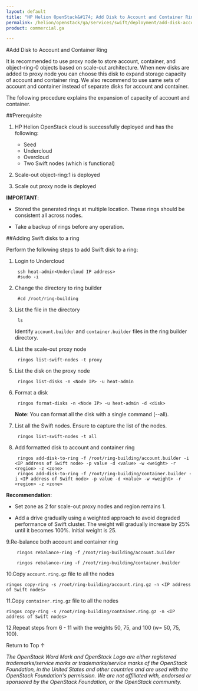 ```yaml
---
layout: default
title: "HP Helion OpenStack&#174; Add Disk to Account and Container Ring"
permalink: /helion/openstack/ga/services/swift/deployment/add-disk-account-container/
product: commercial.ga

---
```

<!--UNDER REVISION-->

<script>

function PageRefresh {
onLoad="window.refresh"
}

PageRefresh();

</script>

<!--
<p style="font-size: small;"> <a href=" /helion/openstack/ga/services/object/overview/scale-out-swift/">&#9664; PREV</a> | <a href="/helion/openstack/services/overview/">&#9650; UP</a> | <a href="/helion/openstack/services/overview/"> NEXT &#9654</a> </p>-->


#Add Disk to Account and Container Ring

It is recommended to use proxy node to store account, container, and object-ring-0 objects based on scale-out architecture. When new disks are added to proxy node you can choose this disk to expand storage capacity of account and container ring. We also recommend to use same sets of account and container instead of separate disks for account and container.

The following procedure explains the expansion of capacity of account and container. 


##Prerequisite

1. HP Helion OpenStack cloud is successfully deployed and has the following: 

	* Seed
	* Undercloud
	* Overcloud 
	* Two Swift nodes (which is functional)
2. Scale-out object-ring:1 is deployed
3. Scale out proxy node is deployed

**IMPORTANT**:  
 
*  Stored the generated rings at multiple location. These rings should be consistent all across nodes.

* Take a backup of rings before any operation.


##Adding Swift disks to a ring


Perform the following steps to add Swift disk to a ring:

1. Login to Undercloud 

		ssh heat-admin<Undercloud IP address> 
		#sudo -i

2. Change the directory to ring builder

		#cd /root/ring-building

3. List the file in the directory

		ls

	Identify `account.builder` and `container.builder` files in the ring builder directory.

4. List the scale-out proxy node

		ringos list-swift-nodes -t proxy

5. List the disk on the proxy node

		ringos list-disks -n <Node IP> -u heat-admin

6. Format a disk

		ringos format-disks -n <Node IP> -u heat-admin -d <disk>

	**Note**: You can format all the disk with a single command (--all).

7. List all the Swift nodes. Ensure to capture the list of the nodes.

		ringos list-swift-nodes -t all

8. Add formatted disk to account and container ring

		ringos add-disk-to-ring -f /root/ring-building/account.builder -i <IP address of Swift node> -p value -d <value> -w <weight> -r <region> -z <zone>
		ringos add-disk-to-ring -f /root/ring-building/container.builder -i <IP address of Swift node> -p value -d <value> -w <weight> -r <region> -z <zone>

**Recommendation**: 

* Set zone as 2 for scale-out proxy nodes and region remains 1.
                
* Add a drive gradually using a weighted approach to avoid degraded performance of Swift cluster. The weight will gradually increase by 25% until it becomes 100%. Initial weight is 25.


9.Re-balance both account and container ring

		ringos rebalance-ring -f /root/ring-building/account.builder
		
		ringos rebalance-ring -f /root/ring-building/container.builder	

10.Copy `account.ring.gz` file to all the nodes

	ringos copy-ring -s /root/ring-building/account.ring.gz -n <IP address of Swift nodes>
	

11.Copy `container.ring.gz` file to all the nodes

	ringos copy-ring -s /root/ring-building/container.ring.gz -n <IP address of Swift nodes>

12.Repeat steps from 6 - 11 with the weights 50, 75, and 100 (w= 50, 75, 100).


 
<a href="#top" style="padding:14px 0px 14px 0px; text-decoration: none;"> Return to Top &#8593; </a>


*The OpenStack Word Mark and OpenStack Logo are either registered trademarks/service marks or trademarks/service marks of the OpenStack Foundation, in the United States and other countries and are used with the OpenStack Foundation's permission. We are not affiliated with, endorsed or sponsored by the OpenStack Foundation, or the OpenStack community.*